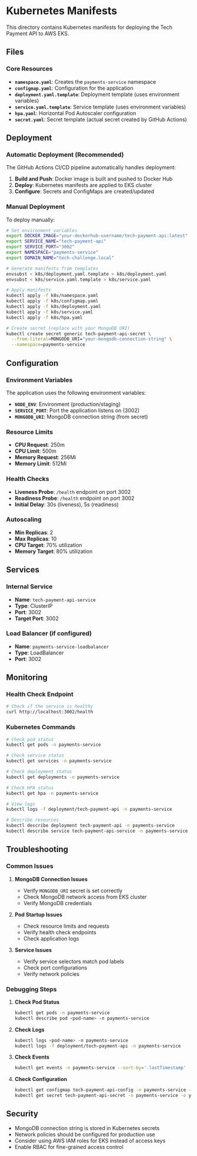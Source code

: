 # Kubernetes Manifests

This directory contains Kubernetes manifests for deploying the Tech Payment API to AWS EKS.

## Files

### Core Resources

- **`namespace.yaml`**: Creates the `payments-service` namespace
- **`configmap.yaml`**: Configuration for the application
- **`deployment.yaml.template`**: Deployment template (uses environment variables)
- **`service.yaml.template`**: Service template (uses environment variables)
- **`hpa.yaml`**: Horizontal Pod Autoscaler configuration
- **`secret.yaml`**: Secret template (actual secret created by GitHub Actions)

## Deployment

### Automatic Deployment (Recommended)

The GitHub Actions CI/CD pipeline automatically handles deployment:

1. **Build and Push**: Docker image is built and pushed to Docker Hub
2. **Deploy**: Kubernetes manifests are applied to EKS cluster
3. **Configure**: Secrets and ConfigMaps are created/updated

### Manual Deployment

To deploy manually:

```bash
# Set environment variables
export DOCKER_IMAGE="your-dockerhub-username/tech-payment-api:latest"
export SERVICE_NAME="tech-payment-api"
export SERVICE_PORT="3002"
export NAMESPACE="payments-service"
export DOMAIN_NAME="tech-challenge.local"

# Generate manifests from templates
envsubst < k8s/deployment.yaml.template > k8s/deployment.yaml
envsubst < k8s/service.yaml.template > k8s/service.yaml

# Apply manifests
kubectl apply -f k8s/namespace.yaml
kubectl apply -f k8s/configmap.yaml
kubectl apply -f k8s/deployment.yaml
kubectl apply -f k8s/service.yaml
kubectl apply -f k8s/hpa.yaml

# Create secret (replace with your MongoDB URI)
kubectl create secret generic tech-payment-api-secret \
  --from-literal=MONGODB_URI="your-mongodb-connection-string" \
  --namespace=payments-service
```

## Configuration

### Environment Variables

The application uses the following environment variables:

- **`NODE_ENV`**: Environment (production/staging)
- **`SERVICE_PORT`**: Port the application listens on (3002)
- **`MONGODB_URI`**: MongoDB connection string (from secret)

### Resource Limits

- **CPU Request**: 250m
- **CPU Limit**: 500m
- **Memory Request**: 256Mi
- **Memory Limit**: 512Mi

### Health Checks

- **Liveness Probe**: `/health` endpoint on port 3002
- **Readiness Probe**: `/health` endpoint on port 3002
- **Initial Delay**: 30s (liveness), 5s (readiness)

### Autoscaling

- **Min Replicas**: 2
- **Max Replicas**: 10
- **CPU Target**: 70% utilization
- **Memory Target**: 80% utilization

## Services

### Internal Service

- **Name**: `tech-payment-api-service`
- **Type**: ClusterIP
- **Port**: 3002
- **Target Port**: 3002

### Load Balancer (if configured)

- **Name**: `payments-service-loadbalancer`
- **Type**: LoadBalancer
- **Port**: 3002

## Monitoring

### Health Check Endpoint

```bash
# Check if the service is healthy
curl http://localhost:3002/health
```

### Kubernetes Commands

```bash
# Check pod status
kubectl get pods -n payments-service

# Check service status
kubectl get services -n payments-service

# Check deployment status
kubectl get deployments -n payments-service

# Check HPA status
kubectl get hpa -n payments-service

# View logs
kubectl logs -f deployment/tech-payment-api -n payments-service

# Describe resources
kubectl describe deployment tech-payment-api -n payments-service
kubectl describe service tech-payment-api-service -n payments-service
```

## Troubleshooting

### Common Issues

1. **MongoDB Connection Issues**
   - Verify `MONGODB_URI` secret is set correctly
   - Check MongoDB network access from EKS cluster
   - Verify MongoDB credentials

2. **Pod Startup Issues**
   - Check resource limits and requests
   - Verify health check endpoints
   - Check application logs

3. **Service Issues**
   - Verify service selectors match pod labels
   - Check port configurations
   - Verify network policies

### Debugging Steps

1. **Check Pod Status**
   ```bash
   kubectl get pods -n payments-service
   kubectl describe pod <pod-name> -n payments-service
   ```

2. **Check Logs**
   ```bash
   kubectl logs <pod-name> -n payments-service
   kubectl logs -f deployment/tech-payment-api -n payments-service
   ```

3. **Check Events**
   ```bash
   kubectl get events -n payments-service --sort-by='.lastTimestamp'
   ```

4. **Check Configuration**
   ```bash
   kubectl get configmap tech-payment-api-config -n payments-service -o yaml
   kubectl get secret tech-payment-api-secret -n payments-service -o yaml
   ```

## Security

- MongoDB connection string is stored in Kubernetes secrets
- Network policies should be configured for production use
- Consider using AWS IAM roles for EKS instead of access keys
- Enable RBAC for fine-grained access control 